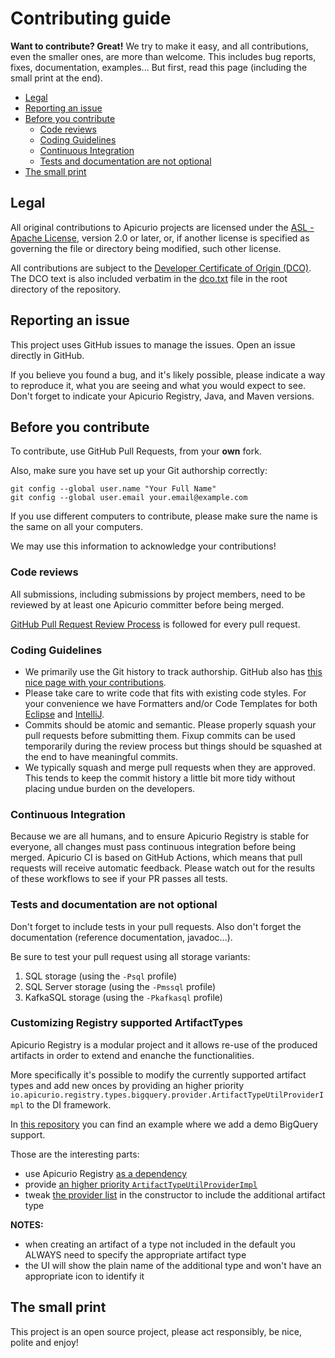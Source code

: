 # Contributing guide

**Want to contribute? Great!** 
We try to make it easy, and all contributions, even the smaller ones, are more than welcome.
This includes bug reports, fixes, documentation, examples... 
But first, read this page (including the small print at the end).

* [Legal](#legal)
* [Reporting an issue](#reporting-an-issue)
* [Before you contribute](#before-you-contribute)
  + [Code reviews](#code-reviews)
  + [Coding Guidelines](#coding-guidelines)
  + [Continuous Integration](#continuous-integration)
  + [Tests and documentation are not optional](#tests-and-documentation-are-not-optional)
* [The small print](#the-small-print)


## Legal

All original contributions to Apicurio projects are licensed under the
[ASL - Apache License](https://www.apache.org/licenses/LICENSE-2.0),
version 2.0 or later, or, if another license is specified as governing the file or directory being
modified, such other license.

All contributions are subject to the [Developer Certificate of Origin (DCO)](https://developercertificate.org/).
The DCO text is also included verbatim in the [dco.txt](dco.txt) file in the root directory of the repository.

## Reporting an issue

This project uses GitHub issues to manage the issues. Open an issue directly in GitHub.

If you believe you found a bug, and it's likely possible, please indicate a way to reproduce it, what you are seeing and what you would expect to see.
Don't forget to indicate your Apicurio Registry, Java, and Maven versions.

## Before you contribute

To contribute, use GitHub Pull Requests, from your **own** fork.

Also, make sure you have set up your Git authorship correctly:

```
git config --global user.name "Your Full Name"
git config --global user.email your.email@example.com
```

If you use different computers to contribute, please make sure the name is the same on all your computers.

We may use this information to acknowledge your contributions!

### Code reviews

All submissions, including submissions by project members, need to be reviewed by at least one Apicurio committer before being merged.

[GitHub Pull Request Review Process](https://docs.github.com/en/pull-requests/collaborating-with-pull-requests/reviewing-changes-in-pull-requests/about-pull-request-reviews) is followed for every pull request.

### Coding Guidelines

 * We primarily use the Git history to track authorship. GitHub also has [this nice page with your contributions](https://github.com/quarkusio/quarkus/graphs/contributors).
 * Please take care to write code that fits with existing code styles.  For your convenience we have Formatters and/or Code Templates for both [Eclipse](https://github.com/Apicurio/apicurio-configs/tree/main/eclipse) and [IntelliJ](https://github.com/Apicurio/apicurio-configs/tree/main/intellij).
 * Commits should be atomic and semantic. Please properly squash your pull requests before submitting them. Fixup commits can be used temporarily during the review process but things should be squashed at the end to have meaningful commits.
 * We typically squash and merge pull requests when they are approved.  This tends to keep the commit history a little bit more tidy without placing undue burden on the developers.

### Continuous Integration

Because we are all humans, and to ensure Apicurio Registry is stable for everyone, all changes must pass continuous integration before being merged. Apicurio CI is based on GitHub Actions, which means that pull requests will receive automatic feedback.  Please watch out for the results of these workflows to see if your PR passes all tests.

### Tests and documentation are not optional

Don't forget to include tests in your pull requests. 
Also don't forget the documentation (reference documentation, javadoc...).

Be sure to test your pull request using all storage variants:

1. SQL storage (using the `-Psql` profile)
2. SQL Server storage (using the `-Pmssql` profile)
3. KafkaSQL storage (using the `-Pkafkasql` profile)

### Customizing Registry supported ArtifactTypes

Apicurio Registry is a modular project and it allows re-use of the produced artifacts in order to extend and enanche the functionalities.

More specifically it's possible to modify the currently supported artifact types and add new onces by providing an higher priority  `io.apicurio.registry.types.bigquery.provider.ArtifactTypeUtilProviderImpl` to the DI framework.

In [this repository](https://github.com/andreaTP/apicurio-registry-with-bigquery-example) you can find an example where we add a demo BigQuery support.

Those are the interesting parts:

 - use Apicurio Registry [as a dependency](https://github.com/andreaTP/apicurio-registry-with-bigquery-example/blob/66c5d18d9c0b5e246597b79e5c5b82a54752a65d/pom.xml#L45-L49)
 - provide [an higher priority `ArtifactTypeUtilProviderImpl`](https://github.com/andreaTP/apicurio-registry-with-bigquery-example/blob/66c5d18d9c0b5e246597b79e5c5b82a54752a65d/src/main/java/io/apicurio/registry/types/bigquery/provider/ArtifactTypeUtilProviderImpl.java#L30-L33)
 - tweak [the provider list](https://github.com/andreaTP/apicurio-registry-with-bigquery-example/blob/66c5d18d9c0b5e246597b79e5c5b82a54752a65d/src/main/java/io/apicurio/registry/types/bigquery/provider/ArtifactTypeUtilProviderImpl.java#L48) in the constructor to include the additional artifact type

**NOTES:**

- when creating an artifact of a type not included in the default you ALWAYS need to specify the appropriate artifact type
- the UI will show the plain name of the additional type and won't have an appropriate icon to identify it

## The small print

This project is an open source project, please act responsibly, be nice, polite and enjoy!

